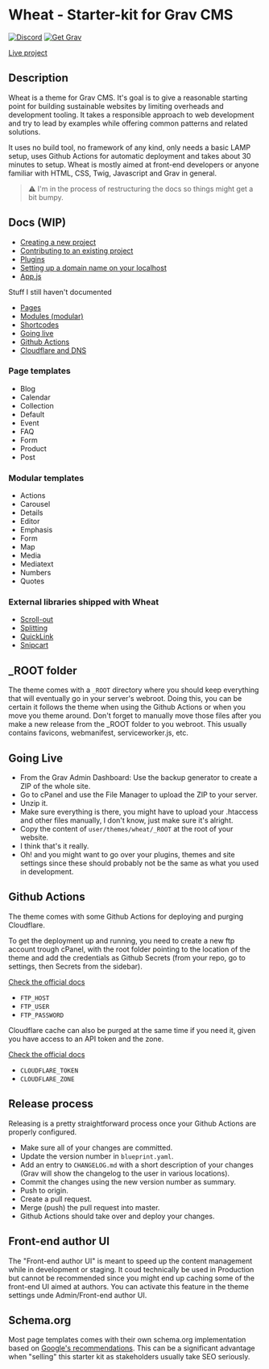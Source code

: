 # Wheat - Starter-kit for Grav CMS

[![Discord](https://img.shields.io/discord/501836936584101899.svg?logo=discord&colorB=728ADA&label=Discord%20Chat)](https://chat.getgrav.org)
[![Get Grav](https://img.shields.io/badge/get-grav-blueviolet)](https://getgrav.org/downloads)

[Live project](https://getwheat.ca/)

## Description

Wheat is a theme for Grav CMS. It's goal is to give a reasonable starting point for building sustainable websites by limiting overheads and development tooling. It takes a responsible approach to web development and try to lead by examples while offering common patterns and related solutions.

It uses no build tool, no framework of any kind, only needs a basic LAMP setup, uses Github Actions for automatic deployment and takes about 30 minutes to setup.
Wheat is mostly aimed at front-end developers or anyone familiar with HTML, CSS, Twig, Javascript and Grav in general.

> ⚠️ I'm in the process of restructuring the docs so things might get a bit bumpy.

## Docs (WIP)

- [Creating a new project](https://github.com/hotdoy/grav-theme-wheat/blob/master/docs/00-creating-a-new-project.md)
- [Contributing to an existing project](https://github.com/hotdoy/grav-theme-wheat/blob/master/docs/01-contributing-to-a-project.md)
- [Plugins](https://github.com/hotdoy/grav-theme-wheat/blob/master/docs/02-plugins.md)
- [Setting up a domain name on your localhost](https://github.com/hotdoy/grav-theme-wheat/blob/master/docs/03-setting-up-a-domain-on-localhost.md)
- [App.js](https://github.com/hotdoy/grav-theme-wheat/blob/master/docs/04-app-js.md)

Stuff I still haven't documented

- [Pages](https://github.com/hotdoy/grav-theme-wheat/blob/master/docs/05-pages.md)
- [Modules (modular)](https://github.com/hotdoy/grav-theme-wheat/blob/master/docs/06-modules.md)
- [Shortcodes](https://github.com/hotdoy/grav-theme-wheat/blob/master/docs/07-shortcodes.md)
- [Going live](https://github.com/hotdoy/grav-theme-wheat/blob/master/docs/08-going-live.md)
- [Github Actions](https://github.com/hotdoy/grav-theme-wheat/blob/master/docs/09-github-actions.md)
- [Cloudflare and DNS](https://github.com/hotdoy/grav-theme-wheat/blob/master/docs/10-github-actions.md)

### Page templates

- Blog
- Calendar
- Collection
- Default
- Event
- FAQ
- Form
- Product
- Post

### Modular templates

- Actions
- Carousel
- Details
- Editor
- Emphasis
- Form
- Map
- Media
- Mediatext
- Numbers
- Quotes

### External libraries shipped with Wheat

- [Scroll-out](https://scroll-out.github.io/)
- [Splitting](https://splitting.js.org/)
- [QuickLink](https://github.com/GoogleChromeLabs/quicklink)
- [Snipcart](https://snipcart.com/)

## _ROOT folder

The theme comes with a `_ROOT` directory where you should keep everything that will eventually go in your server's webroot. Doing this, you can be certain it follows the theme when using the Github Actions or when you move you theme around. Don't forget to manually move those files after you make a new release from the _ROOT folder to you webroot. This usually contains favicons, webmanifest, serviceworker.js, etc.

## Going Live

- From the Grav Admin Dashboard: Use the backup generator to create a ZIP of the whole site.
- Go to cPanel and use the File Manager to upload the ZIP to your server.
- Unzip it.
- Make sure everything is there, you might have to upload your .htaccess and other files manually, I don't know, just make sure it's alright.
- Copy the content of `user/themes/wheat/_ROOT` at the root of your website.
- I think that's it really.
- Oh! and you might want to go over your plugins, themes and site settings since these should probably not be the same as what you used in development.

## Github Actions

The theme comes with some Github Actions for deploying and purging Cloudflare.

To get the deployment up and running, you need to create a new ftp account trough cPanel, with the root folder pointing to the location of the theme and add the credentials as Github Secrets (from your repo, go to settings, then Secrets from the sidebar).

[Check the official docs](https://github.com/SamKirkland/FTP-Deploy-Action)

- `FTP_HOST`
- `FTP_USER`
- `FTP_PASSWORD`

Cloudflare cache can also be purged at the same time if you need it, given you have access to an API token and the zone.

[Check the official docs](https://github.com/marketplace/actions/cloudflare-purge-cache)

- `CLOUDFLARE_TOKEN`
- `CLOUDFLARE_ZONE`

## Release process

Releasing is a pretty straightforward process once your Github Actions are properly configured.

- Make sure all of your changes are committed.
- Update the version number in `blueprint.yaml`.
- Add an entry to `CHANGELOG.md` with a short description of your changes (Grav will show the changelog to the user in various locations).
- Commit the changes using the new version number as summary.
- Push to origin.
- Create a pull request.
- Merge (push) the pull request into master.
- Github Actions should take over and deploy your changes.

## Front-end author UI

The "Front-end author UI" is meant to speed up the content management while in development or staging. It coud technically be used in Production but cannot be recommended since you might end up caching some of the front-end UI aimed at authors. You can activate this feature in the theme settings unde Admin/Front-end author UI.

## Schema.org

Most page templates comes with their own schema.org implementation based on [Google's recommendations](https://developers.google.com/search/docs/advanced/structured-data/search-gallery). This can be a significant advantage when "selling" this starter kit as stakeholders usually take SEO seriously.
